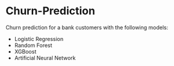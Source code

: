 # Churn-Prediction
Churn prediction for a bank customers with the following models:
* Logistic Regression
* Random Forest
* XGBoost
* Artificial Neural Network
